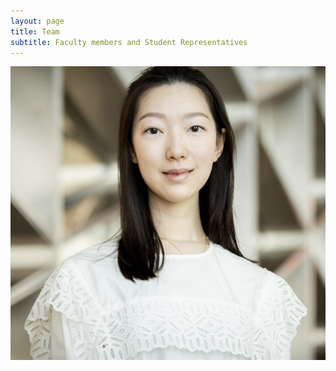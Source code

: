 ```yaml
---
layout: page
title: Team
subtitle: Faculty members and Student Representatives
---
```


![Simeng Qiu](assets/img/s.png)

